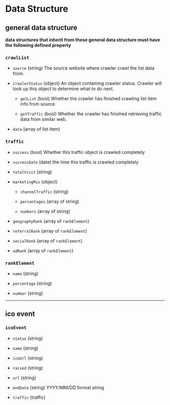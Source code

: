 # Data Structure

## general data structure
**data structures that inherit from these general data structure must have the following defined property**

### `crawlList`

- `source` (string) The source website where crawler crawl the list data from.

- `crawlerStatus` (object) An object containing crawler status. Crawler will look up this object to determine what to do next.

  - `getList` (bool) Whether the crawler has finished crawling list item info from source.

  - `getTraffic` (bool) Whether the crawler has finished retrieving traffic data from similar web.

- `data` (array of list item)

### `traffic`

- `success` (bool) Whether this traffic object is crawled completely

- `successDate` (date) the time this traffic is crawled completely

- `totalVisit` (string)

- `marketingMix` (object)

  - `channelTraffic` (string)

  - `percentages` (array of string)

  - `numbers` (array of string)

- `geographyRank` (array of `rankElement`)

- `referralRank` (array of `rankElement`)

- `socialRank` (array of `rankElement`)

- `adRank` (array of `rankElement`)

### `rankElement`

- `name` (string)

- `percentage` (string)

- `number` (string)

---

## ico event

### `icoEvent`

- `status` (string)

- `name` (string)

- `icoUrl` (string)

- `raised` (string)

- `url` (string)

- `endDate` (string) YYYY/MM/DD format string

- `traffic` (traffic)
